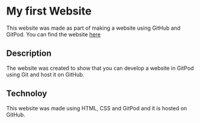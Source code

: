 # My first Website

This website was made as part of making a website using GitHub and GitPod.
You can find the website [here](https://chizzletaz.github.io/my-full-template/)

## Description

The website was created to show that you can develop a website in GitPod using Git and host it on GitHub.

## Technoloy

This website was made using HTML, CSS and GitPod and it is hosted on GitHub.